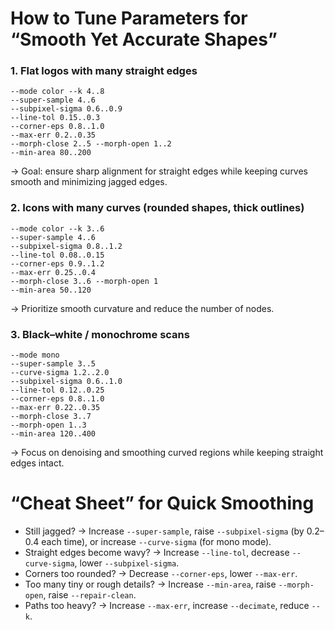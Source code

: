 # How to Tune Parameters for “Smooth Yet Accurate Shapes”

### 1. Flat logos with many straight edges
```
--mode color --k 4..8
--super-sample 4..6
--subpixel-sigma 0.6..0.9
--line-tol 0.15..0.3
--corner-eps 0.8..1.0
--max-err 0.2..0.35
--morph-close 2..5 --morph-open 1..2
--min-area 80..200
```
→ Goal: ensure sharp alignment for straight edges while keeping curves smooth and minimizing jagged edges.

### 2. Icons with many curves (rounded shapes, thick outlines)
```
--mode color --k 3..6
--super-sample 4..6
--subpixel-sigma 0.8..1.2
--line-tol 0.08..0.15
--corner-eps 0.9..1.2
--max-err 0.25..0.4
--morph-close 3..6 --morph-open 1
--min-area 50..120
```
→ Prioritize smooth curvature and reduce the number of nodes.

### 3. Black–white / monochrome scans
```
--mode mono
--super-sample 3..5
--curve-sigma 1.2..2.0
--subpixel-sigma 0.6..1.0
--line-tol 0.12..0.25
--corner-eps 0.8..1.0
--max-err 0.22..0.35
--morph-close 3..7 
--morph-open 1..3
--min-area 120..400
```
→ Focus on denoising and smoothing curved regions while keeping straight edges intact.

# “Cheat Sheet” for Quick Smoothing
- Still jagged? → Increase `--super-sample`, raise `--subpixel-sigma` (by 0.2–0.4 each time), or increase `--curve-sigma` (for mono mode).
- Straight edges become wavy? → Increase `--line-tol`, decrease `--curve-sigma`, lower `--subpixel-sigma`.
- Corners too rounded? → Decrease `--corner-eps`, lower `--max-err`.
- Too many tiny or rough details? → Increase `--min-area`, raise `--morph-open`, raise `--repair-clean`.
- Paths too heavy? → Increase `--max-err`, increase `--decimate`, reduce `--k`.
